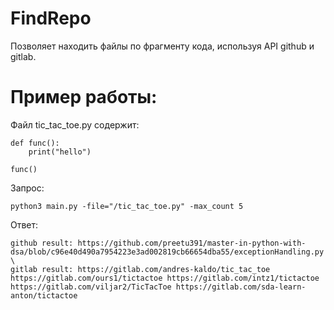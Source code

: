 # FindRepo

Позволяет находить файлы по фрагменту кода, используя API github и gitlab.

# Пример работы:

Файл tic_tac_toe.py содержит: 
```
def func():
    print("hello")

func()
```

Запрос:
```
python3 main.py -file="/tic_tac_toe.py" -max_count 5
```

Ответ:
```
github result: https://github.com/preetu391/master-in-python-with-dsa/blob/c96e40d490a7954223e3ad002819cb66654dba55/exceptionHandling.py \
gitlab result: https://gitlab.com/andres-kaldo/tic_tac_toe https://gitlab.com/ours1/tictactoe https://gitlab.com/intz1/tictactoe https://gitlab.com/viljar2/TicTacToe https://gitlab.com/sda-learn-anton/tictactoe
```
